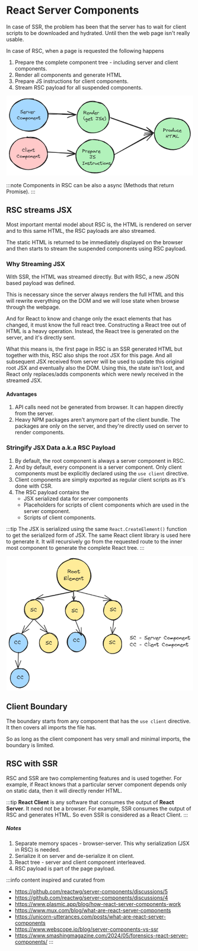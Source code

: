 # React Server Components

In case of SSR, the problem has been that the server has to wait for client scripts to be downloaded and hydrated.
Until then the web page isn't really usable.

In case of RSC, when a page is requested the following happens

1. Prepare the complete component tree - including server and client components.
2. Render all components and generate HTML
3. Prepare JS instructions for client components.
4. Stream RSC payload for all suspended components.

![rsc-rendering](../../static/img/rsc-server-rendering.excalidraw.png)

:::note
Components in RSC can be also a async (Methods that return Promise).
:::

## RSC streams JSX

Most important mental model about RSC is, the HTML is rendered on server and to this same HTML, the RSC payloads
are also streamed.

The static HTML is returned to be immediately displayed on the browser and then starts to stream the suspended
components using RSC payload.

### Why Streaming JSX

With SSR, the HTML was streamed directly. But with RSC, a new JSON based payload was defined.

This is necessary since the server always renders the full HTML and this will rewrite everything on the DOM and
we will lose state when browse through the webpage.

And for React to know and change only the exact elements that has changed, it must know the full react tree.
Constructing a React tree out of HTML is a heavy operation. Instead, the React tree is generated on the server,
and it's directly sent.

What this means is, the first page in RSC is an SSR generated HTML but together with this, RSC also ships the root
JSX for this page. And all subsequent JSX received from server will be used to update this original root JSX and
eventually also the DOM. Using this, the state isn't lost, and React only replaces/adds components which were newly received in the streamed JSX.

#### Advantages

1. API calls need not be generated from browser. It can happen directly from the server.
2. Heavy NPM packages aren't anymore part of the client bundle. The packages are only on the server,
   and they're directly used on server to render components.

### Stringify JSX Data a.k.a RSC Payload

1. By default, the root component is always a server component in RSC.
2. And by default, every component is a server component. Only client components must be explicitly declared using the
   `use client` directive.
3. Client components are simply exported as regular client scripts as it's done with CSR.
4. The RSC payload contains the
    - JSX serialized data for server components
    - Placeholders for scripts of client components which are used in the server component.
    - Scripts of client components.

:::tip
The JSX is serialized using the same `React.CreateElement()` function to get the serialized form of JSX. The same
React client library is used here to generate it. It will recursively go from the requested route to the inner most
component to generate the complete React tree.
:::

![react-component-tree](../../static/img/react-component-tree.excalidraw.png)

## Client Boundary

The boundary starts from any component that has the `use client` directive. It then covers all imports the file has.

So as long as the client component has very small and minimal imports, the boundary is limited.

## RSC with SSR

RSC and SSR are two complementing features and is used together. For example, if React knows that a particular server
component depends only on static data, then it will directly render HTML.

:::tip
**React Client** is any software that consumes the output of **React Server**. It need not be a browser.
For example, SSR consumes the output of RSC and generates HTML. So even SSR is considered as a React Client.
:::

##### Notes

1. Separate memory spaces - browser-server. This why serialization (JSX in RSC) is needed.
2. Serialize it on server and de-serialize it on client.
3. React tree - server and client component interleaved.
4. RSC payload is part of the page payload.

:::info
content inspired and curated from

-   https://github.com/reactwg/server-components/discussions/5
-   https://github.com/reactwg/server-components/discussions/4
-   https://www.plasmic.app/blog/how-react-server-components-work
-   https://www.mux.com/blog/what-are-react-server-components
-   https://unicorn-utterances.com/posts/what-are-react-server-components
-   https://www.webscope.io/blog/server-components-vs-ssr
-   https://www.smashingmagazine.com/2024/05/forensics-react-server-components/
    :::
